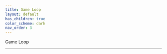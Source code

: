 ```yaml
---
title: Game Loop
layout: default
has_children: true
color_scheme: dark
nav_order: 3
---
```



Game Loop

----
